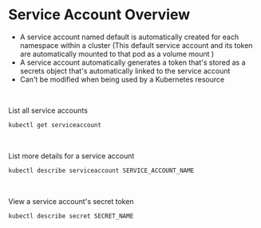 # Service Account Overview

* A service account named default is automatically created for each namespace within a cluster (This default service account and its token are automatically mounted to that pod as a volume mount )
* A service account automatically generates a token that's stored as a secrets object that's automatically linked to the service account
* Can't be modified when being used by a Kubernetes resource

<br>

List all service accounts
```Bash
kubectl get serviceaccount
```

<br>

List more details for a service account
```Bash
kubectl describe serviceaccount SERVICE_ACCOUNT_NAME
```

<br>

View a service account's secret token
```Bash
kubectl describe secret SECRET_NAME
```
